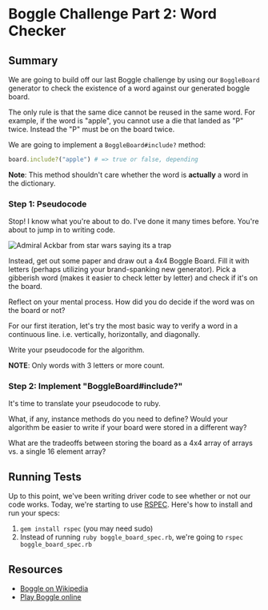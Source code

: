 # Boggle Challenge Part 2: Word Checker

## Summary

We are going to build off our last Boggle challenge by using our `BoggleBoard` generator to check the existence of a word against our generated boggle board.

The only rule is that the same dice cannot be reused in the same word. For example, if the word is "apple", you cannot use a die that landed as "P" twice. Instead the "P" must be on the board twice.

We are going to implement a `BoggleBoard#include?` method:

```ruby
board.include?("apple") # => true or false, depending
```
**Note**: This method shouldn't care whether the word is **actually** a word in the dictionary.

### Step 1: Pseudocode

Stop! I know what you're about to do. I've done it many times before. You're about to jump in to writing code.

![Admiral Ackbar from star wars saying its a trap](http://i.imgur.com/LaJ9Kmo.gif)

Instead, get out some paper and draw out a 4x4 Boggle Board. Fill it with letters (perhaps utilizing your brand-spanking new generator). Pick a gibberish word (makes it easier to check letter by letter) and check if it's on the board.

Reflect on your mental process. How did you do decide if the word was on the board or not?

For our first iteration, let's try the most basic way to verify a word in a continuous line. i.e. vertically, horizontally, and diagonally.

Write your pseudocode for the algorithm.

**NOTE**: Only words with 3 letters or more count.

### Step 2: Implement "BoggleBoard#include?"

It's time to translate your pseudocode to ruby.

What, if any, instance methods do you need to define? Would your algorithm be easier to write if your board were stored in a different way?

What are the tradeoffs between storing the board as a 4x4 array of arrays vs. a single 16 element array?

## Running Tests
Up to this point, we've been writing driver code to see whether or not our code works. Today, we're starting to use [RSPEC](http://rspec.info/). Here's how to install and run your specs:
1. `gem install rspec` (you may need sudo)
1. Instead of running `ruby boggle_board_spec.rb`, we're going to `rspec boggle_board_spec.rb`


## Resources

* [Boggle on Wikipedia](http://en.wikipedia.org/wiki/Boggle)
* [Play Boggle online](http://www.wordplays.com/boggle)
